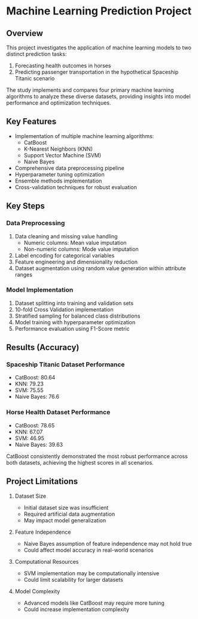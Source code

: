 # Machine Learning Prediction Project

## Overview
This project investigates the application of machine learning models to two distinct prediction tasks:
1. Forecasting health outcomes in horses
2. Predicting passenger transportation in the hypothetical Spaceship Titanic scenario

The study implements and compares four primary machine learning algorithms to analyze these diverse datasets, providing insights into model performance and optimization techniques.

## Key Features
- Implementation of multiple machine learning algorithms:
  - CatBoost
  - K-Nearest Neighbors (KNN)
  - Support Vector Machine (SVM)
  - Naive Bayes
- Comprehensive data preprocessing pipeline
- Hyperparameter tuning optimization
- Ensemble methods implementation
- Cross-validation techniques for robust evaluation

## Key Steps

### Data Preprocessing
1. Data cleaning and missing value handling
   - Numeric columns: Mean value imputation
   - Non-numeric columns: Mode value imputation
2. Label encoding for categorical variables
3. Feature engineering and dimensionality reduction
4. Dataset augmentation using random value generation within attribute ranges

### Model Implementation
1. Dataset splitting into training and validation sets
2. 10-fold Cross Validation implementation
3. Stratified sampling for balanced class distributions
4. Model training with hyperparameter optimization
5. Performance evaluation using F1-Score metric

## Results (Accuracy)

### Spaceship Titanic Dataset Performance
- CatBoost: 80.64
- KNN: 79.23
- SVM: 75.55
- Naive Bayes: 76.6

### Horse Health Dataset Performance
- CatBoost: 78.65
- KNN: 67.07
- SVM: 46.95
- Naive Bayes: 39.63

CatBoost consistently demonstrated the most robust performance across both datasets, achieving the highest scores in all scenarios.

## Project Limitations
1. Dataset Size
   - Initial dataset size was insufficient
   - Required artificial data augmentation
   - May impact model generalization

2. Feature Independence
   - Naive Bayes assumption of feature independence may not hold true
   - Could affect model accuracy in real-world scenarios

3. Computational Resources
   - SVM implementation may be computationally intensive
   - Could limit scalability for larger datasets

4. Model Complexity
   - Advanced models like CatBoost may require more tuning
   - Could increase implementation complexity
